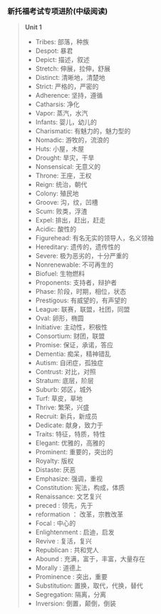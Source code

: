 ### 新托福考试专项进阶(中级阅读)
> **Unit 1**
> - Tribes: 部落，种族
> - Despot: 暴君
> - Depict: 描述，叙述
> - Stretch: 伸展，拉伸，舒展
> - Distinct: 清晰地，清楚地
> - Strict: 严格的，严密的
> - Adherence: 坚持，遵循
> - Catharsis: 净化
> - Vapor: 蒸汽，水汽
> - Infants: 婴儿，幼儿的
> - Charismatic: 有魅力的，魅力型的
> - Nomadic: 游牧的，流浪的
> - Huts: 小屋，木屋
> - Drought: 旱灾，干旱
> - Nonsensical: 无意义的
> - Throne: 王座，王权
> - Reign: 统治，朝代
> - Colony: 殖民地
> - Groove: 沟，纹，凹槽
> - Scum: 败类，浮渣
> - Expel: 排出，赶出，赶走 
> - Acidic: 酸性的
> - Figurehead: 有名无实的领导人，名义领袖
> - Hereditary: 遗传的，遗传性的
> - Severe: 极为恶劣的，十分严重的
> - Nonrenewable: 不可再生的
> - Biofuel: 生物燃料
> - Proponents: 支持者，辩护者
> - Phase: 阶段，时期，相位，状态
> - Prestigous: 有威望的，有声望的
> - League: 联赛，联盟，社团，同盟
> - Oval: 卵形，椭圆
> - Initiative: 主动性，积极性
> - Consortium: 财团，联盟
> - Promise: 保证，承诺，答应
> - Dementia: 痴呆，精神错乱
> - Autism: 自闭症，孤独症
> - Contrust: 对比，对照
> - Stratum: 底层，阶层
> - Suburb: 郊区，城外
> - Turf: 草皮，草地
> - Thrive: 繁荣，兴盛
> - Recruit: 新兵，新成员
> - Dedicate: 献身，致力于
> - Traits: 特征，特质，特性
> - Elegant: 优雅的，高雅的
> - Prominent: 重要的，突出的
> - Royalty: 版权
> - Distaste: 厌恶
> - Emphasize: 强调，重视
> - Constitution: 宪法，构成，体质
> - Renaissance: 文艺复兴
> - preced : 领先，先于
> - reformation ： 改革，宗教改革
> - Focal : 中心的
> - Enlightenment : 启迪，启发
> - Revive : 复活，复兴
> - Republican : 共和党人
> - Abound  : 充满，富于，丰富，大量存在
> - Morally : 道德上
> - Prominence : 突出，重要
> - Substitution: 置换，取代，代换，替代
> - Segregation: 隔离，分离
> - Inversion: 倒置，颠倒，倒装
